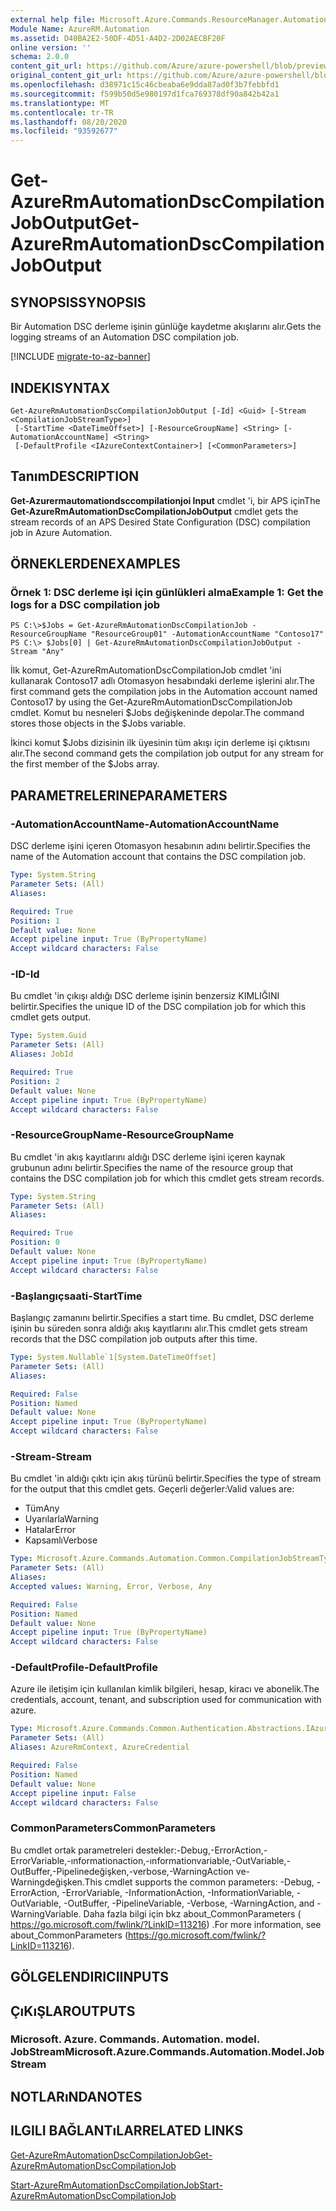 ```yaml
---
external help file: Microsoft.Azure.Commands.ResourceManager.Automation.dll-Help.xml
Module Name: AzureRM.Automation
ms.assetid: D40BA2E2-50DF-4D51-A4D2-2D02AECBF20F
online version: ''
schema: 2.0.0
content_git_url: https://github.com/Azure/azure-powershell/blob/preview/src/ResourceManager/Automation/Commands.Automation/help/Get-AzureRmAutomationDscCompilationJobOutput.md
original_content_git_url: https://github.com/Azure/azure-powershell/blob/preview/src/ResourceManager/Automation/Commands.Automation/help/Get-AzureRmAutomationDscCompilationJobOutput.md
ms.openlocfilehash: d38971c15c46cbeaba6e9dda87ad0f3b7febbfd1
ms.sourcegitcommit: f599b50d5e980197d1fca769378df90a842b42a1
ms.translationtype: MT
ms.contentlocale: tr-TR
ms.lasthandoff: 08/20/2020
ms.locfileid: "93592677"
---
```

# <span data-ttu-id="e1500-101">Get-AzureRmAutomationDscCompilationJobOutput</span><span class="sxs-lookup"><span data-stu-id="e1500-101">Get-AzureRmAutomationDscCompilationJobOutput</span></span>

## <span data-ttu-id="e1500-102">SYNOPSIS</span><span class="sxs-lookup"><span data-stu-id="e1500-102">SYNOPSIS</span></span>
<span data-ttu-id="e1500-103">Bir Automation DSC derleme işinin günlüğe kaydetme akışlarını alır.</span><span class="sxs-lookup"><span data-stu-id="e1500-103">Gets the logging streams of an Automation DSC compilation job.</span></span>

[!INCLUDE [migrate-to-az-banner](../../includes/migrate-to-az-banner.md)]

## <span data-ttu-id="e1500-104">INDEKI</span><span class="sxs-lookup"><span data-stu-id="e1500-104">SYNTAX</span></span>

```
Get-AzureRmAutomationDscCompilationJobOutput [-Id] <Guid> [-Stream <CompilationJobStreamType>]
 [-StartTime <DateTimeOffset>] [-ResourceGroupName] <String> [-AutomationAccountName] <String>
 [-DefaultProfile <IAzureContextContainer>] [<CommonParameters>]
```

## <span data-ttu-id="e1500-105">Tanım</span><span class="sxs-lookup"><span data-stu-id="e1500-105">DESCRIPTION</span></span>
<span data-ttu-id="e1500-106">**Get-Azurermautomationdsccompilationjoi Input** cmdlet 'i, bir APS için</span><span class="sxs-lookup"><span data-stu-id="e1500-106">The **Get-AzureRmAutomationDscCompilationJobOutput** cmdlet gets the stream records of an APS Desired State Configuration (DSC) compilation job in Azure Automation.</span></span>

## <span data-ttu-id="e1500-107">ÖRNEKLERDEN</span><span class="sxs-lookup"><span data-stu-id="e1500-107">EXAMPLES</span></span>

### <span data-ttu-id="e1500-108">Örnek 1: DSC derleme işi için günlükleri alma</span><span class="sxs-lookup"><span data-stu-id="e1500-108">Example 1: Get the logs for a DSC compilation job</span></span>
```
PS C:\>$Jobs = Get-AzureRmAutomationDscCompilationJob -ResourceGroupName "ResourceGroup01" -AutomationAccountName "Contoso17"
PS C:\> $Jobs[0] | Get-AzureRmAutomationDscCompilationJobOutput -Stream "Any"
```

<span data-ttu-id="e1500-109">İlk komut, Get-AzureRmAutomationDscCompilationJob cmdlet 'ini kullanarak Contoso17 adlı Otomasyon hesabındaki derleme işlerini alır.</span><span class="sxs-lookup"><span data-stu-id="e1500-109">The first command gets the compilation jobs in the Automation account named Contoso17 by using the Get-AzureRmAutomationDscCompilationJob cmdlet.</span></span>
<span data-ttu-id="e1500-110">Komut bu nesneleri $Jobs değişkeninde depolar.</span><span class="sxs-lookup"><span data-stu-id="e1500-110">The command stores those objects in the $Jobs variable.</span></span>

<span data-ttu-id="e1500-111">İkinci komut $Jobs dizisinin ilk üyesinin tüm akışı için derleme işi çıktısını alır.</span><span class="sxs-lookup"><span data-stu-id="e1500-111">The second command gets the compilation job output for any stream for the first member of the $Jobs array.</span></span>

## <span data-ttu-id="e1500-112">PARAMETRELERINE</span><span class="sxs-lookup"><span data-stu-id="e1500-112">PARAMETERS</span></span>

### <span data-ttu-id="e1500-113">-AutomationAccountName</span><span class="sxs-lookup"><span data-stu-id="e1500-113">-AutomationAccountName</span></span>
<span data-ttu-id="e1500-114">DSC derleme işini içeren Otomasyon hesabının adını belirtir.</span><span class="sxs-lookup"><span data-stu-id="e1500-114">Specifies the name of the Automation account that contains the DSC compilation job.</span></span>

```yaml
Type: System.String
Parameter Sets: (All)
Aliases: 

Required: True
Position: 1
Default value: None
Accept pipeline input: True (ByPropertyName)
Accept wildcard characters: False
```

### <span data-ttu-id="e1500-115">-ID</span><span class="sxs-lookup"><span data-stu-id="e1500-115">-Id</span></span>
<span data-ttu-id="e1500-116">Bu cmdlet 'in çıkışı aldığı DSC derleme işinin benzersiz KIMLIĞINI belirtir.</span><span class="sxs-lookup"><span data-stu-id="e1500-116">Specifies the unique ID of the DSC compilation job for which this cmdlet gets output.</span></span>

```yaml
Type: System.Guid
Parameter Sets: (All)
Aliases: JobId

Required: True
Position: 2
Default value: None
Accept pipeline input: True (ByPropertyName)
Accept wildcard characters: False
```

### <span data-ttu-id="e1500-117">-ResourceGroupName</span><span class="sxs-lookup"><span data-stu-id="e1500-117">-ResourceGroupName</span></span>
<span data-ttu-id="e1500-118">Bu cmdlet 'in akış kayıtlarını aldığı DSC derleme işini içeren kaynak grubunun adını belirtir.</span><span class="sxs-lookup"><span data-stu-id="e1500-118">Specifies the name of the resource group that contains the DSC compilation job for which this cmdlet gets stream records.</span></span>

```yaml
Type: System.String
Parameter Sets: (All)
Aliases: 

Required: True
Position: 0
Default value: None
Accept pipeline input: True (ByPropertyName)
Accept wildcard characters: False
```

### <span data-ttu-id="e1500-119">-Başlangıçsaati</span><span class="sxs-lookup"><span data-stu-id="e1500-119">-StartTime</span></span>
<span data-ttu-id="e1500-120">Başlangıç zamanını belirtir.</span><span class="sxs-lookup"><span data-stu-id="e1500-120">Specifies a start time.</span></span>
<span data-ttu-id="e1500-121">Bu cmdlet, DSC derleme işinin bu süreden sonra aldığı akış kayıtlarını alır.</span><span class="sxs-lookup"><span data-stu-id="e1500-121">This cmdlet gets stream records that the DSC compilation job outputs after this time.</span></span>

```yaml
Type: System.Nullable`1[System.DateTimeOffset]
Parameter Sets: (All)
Aliases: 

Required: False
Position: Named
Default value: None
Accept pipeline input: True (ByPropertyName)
Accept wildcard characters: False
```

### <span data-ttu-id="e1500-122">-Stream</span><span class="sxs-lookup"><span data-stu-id="e1500-122">-Stream</span></span>
<span data-ttu-id="e1500-123">Bu cmdlet 'in aldığı çıktı için akış türünü belirtir.</span><span class="sxs-lookup"><span data-stu-id="e1500-123">Specifies the type of stream for the output that this cmdlet gets.</span></span>
<span data-ttu-id="e1500-124">Geçerli değerler:</span><span class="sxs-lookup"><span data-stu-id="e1500-124">Valid values are:</span></span> 

- <span data-ttu-id="e1500-125">Tüm</span><span class="sxs-lookup"><span data-stu-id="e1500-125">Any</span></span> 
- <span data-ttu-id="e1500-126">Uyarılarla</span><span class="sxs-lookup"><span data-stu-id="e1500-126">Warning</span></span> 
- <span data-ttu-id="e1500-127">Hatalar</span><span class="sxs-lookup"><span data-stu-id="e1500-127">Error</span></span> 
- <span data-ttu-id="e1500-128">Kapsamlı</span><span class="sxs-lookup"><span data-stu-id="e1500-128">Verbose</span></span>

```yaml
Type: Microsoft.Azure.Commands.Automation.Common.CompilationJobStreamType
Parameter Sets: (All)
Aliases: 
Accepted values: Warning, Error, Verbose, Any

Required: False
Position: Named
Default value: None
Accept pipeline input: True (ByPropertyName)
Accept wildcard characters: False
```

### <span data-ttu-id="e1500-129">-DefaultProfile</span><span class="sxs-lookup"><span data-stu-id="e1500-129">-DefaultProfile</span></span>
<span data-ttu-id="e1500-130">Azure ile iletişim için kullanılan kimlik bilgileri, hesap, kiracı ve abonelik.</span><span class="sxs-lookup"><span data-stu-id="e1500-130">The credentials, account, tenant, and subscription used for communication with azure.</span></span>

```yaml
Type: Microsoft.Azure.Commands.Common.Authentication.Abstractions.IAzureContextContainer
Parameter Sets: (All)
Aliases: AzureRmContext, AzureCredential

Required: False
Position: Named
Default value: None
Accept pipeline input: False
Accept wildcard characters: False
```

### <span data-ttu-id="e1500-131">CommonParameters</span><span class="sxs-lookup"><span data-stu-id="e1500-131">CommonParameters</span></span>
<span data-ttu-id="e1500-132">Bu cmdlet ortak parametreleri destekler:-Debug,-ErrorAction,-ErrorVariable,-ınformationaction,-ınformationvariable,-OutVariable,-OutBuffer,-Pipelinedeğişken,-verbose,-WarningAction ve-Warningdeğişken.</span><span class="sxs-lookup"><span data-stu-id="e1500-132">This cmdlet supports the common parameters: -Debug, -ErrorAction, -ErrorVariable, -InformationAction, -InformationVariable, -OutVariable, -OutBuffer, -PipelineVariable, -Verbose, -WarningAction, and -WarningVariable.</span></span> <span data-ttu-id="e1500-133">Daha fazla bilgi için bkz about_CommonParameters ( https://go.microsoft.com/fwlink/?LinkID=113216) .</span><span class="sxs-lookup"><span data-stu-id="e1500-133">For more information, see about_CommonParameters (https://go.microsoft.com/fwlink/?LinkID=113216).</span></span>

## <span data-ttu-id="e1500-134">GÖLGELENDIRICI</span><span class="sxs-lookup"><span data-stu-id="e1500-134">INPUTS</span></span>

## <span data-ttu-id="e1500-135">ÇıKıŞLAR</span><span class="sxs-lookup"><span data-stu-id="e1500-135">OUTPUTS</span></span>

### <span data-ttu-id="e1500-136">Microsoft. Azure. Commands. Automation. model. JobStream</span><span class="sxs-lookup"><span data-stu-id="e1500-136">Microsoft.Azure.Commands.Automation.Model.JobStream</span></span>

## <span data-ttu-id="e1500-137">NOTLARıNDA</span><span class="sxs-lookup"><span data-stu-id="e1500-137">NOTES</span></span>

## <span data-ttu-id="e1500-138">ILGILI BAĞLANTıLAR</span><span class="sxs-lookup"><span data-stu-id="e1500-138">RELATED LINKS</span></span>

[<span data-ttu-id="e1500-139">Get-AzureRmAutomationDscCompilationJob</span><span class="sxs-lookup"><span data-stu-id="e1500-139">Get-AzureRmAutomationDscCompilationJob</span></span>](./Get-AzureRmAutomationDscCompilationJob.md)

[<span data-ttu-id="e1500-140">Start-AzureRmAutomationDscCompilationJob</span><span class="sxs-lookup"><span data-stu-id="e1500-140">Start-AzureRmAutomationDscCompilationJob</span></span>](./Start-AzureRmAutomationDscCompilationJob.md)


